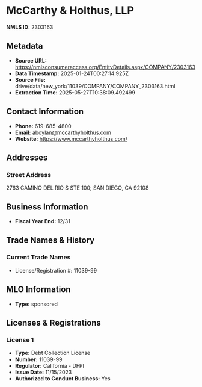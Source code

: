 # McCarthy & Holthus, LLP

**NMLS ID:** 2303163

## Metadata
- **Source URL:** https://nmlsconsumeraccess.org/EntityDetails.aspx/COMPANY/2303163
- **Data Timestamp:** 2025-01-24T00:27:14.925Z
- **Source File:** drive/data/new_york/11039/COMPANY/COMPANY_2303163.html
- **Extraction Time:** 2025-05-27T10:38:09.492499

## Contact Information
- **Phone:** 619-685-4800
- **Email:** aboylan@mccarthyholthus.com
- **Website:** https://www.mccarthyholthus.com/

## Addresses
### Street Address
2763 CAMINO DEL RIO S STE 100; SAN DIEGO, CA 92108

## Business Information
- **Fiscal Year End:** 12/31

## Trade Names & History
### Current Trade Names
- License/Registration #: 11039-99

## MLO Information
- **Type:** sponsored

## Licenses & Registrations

### License 1
- **Type:** Debt Collection License
- **Number:** 11039-99
- **Regulator:** California - DFPI
- **Issue Date:** 11/15/2023
- **Authorized to Conduct Business:** Yes

